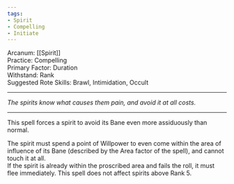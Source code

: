 ```yaml
---
tags:
- Spirit
- Compelling
- Initiate
---
```


Arcanum: [[Spirit]]\
Practice: Compelling\
Primary Factor: Duration\
Withstand: Rank\
Suggested Rote Skills: Brawl, Intimidation, Occult

---

_The spirits know what causes them pain, and avoid it at all costs._

---

This spell forces a spirit to avoid its Bane even more assiduously than normal.

The spirit must spend a point of Willpower to even come within the area of influence of its Bane (described by the Area factor of the spell), and cannot touch it at all.\
If the spirit is already within the proscribed area and fails the roll, it must flee immediately. This spell does not affect spirits above Rank 5.